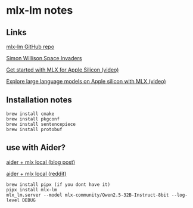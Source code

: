# mlx-lm notes



## Links


[mlx-lm GitHub repo](https://github.com/ml-explore/mlx-lm)

[Simon Willison Space Invaders](https://simonwillison.net/2025/Jul/29/space-invaders/)

[Get started with MLX for Apple Silicon (video)](https://developer.apple.com/videos/play/wwdc2025/315/)

[Explore large language models on Apple silicon with MLX (video)](https://developer.apple.com/videos/play/wwdc2025/298/)


## Installation notes

```
brew install cmake
brew install pkgconf
brew install sentencepiece
brew install protobuf
```


## use with Aider?

[aider + mlx local (blog post)](https://kconner.com/2025/02/17/running-local-llms-with-mlx.html)

[aider + mlx local (reddit)](https://www.reddit.com/r/LocalLLaMA/comments/1fp00jy/apple_m_aider_mlx_local_server/)

```
brew install pipx (if you dont have it)
pipx install mlx-lm
mlx_lm.server --model mlx-community/Qwen2.5-32B-Instruct-8bit --log-level DEBUG
```


